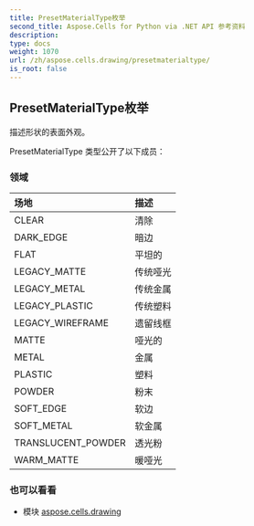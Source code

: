 ```yaml
---
title: PresetMaterialType枚举
second_title: Aspose.Cells for Python via .NET API 参考资料
description:
type: docs
weight: 1070
url: /zh/aspose.cells.drawing/presetmaterialtype/
is_root: false
---
```

## PresetMaterialType枚举
描述形状的表面外观。



PresetMaterialType 类型公开了以下成员：

### 领域
|场地|描述|
| :- | :- |
| CLEAR |清除|
| DARK_EDGE |暗边|
| FLAT |平坦的|
| LEGACY_MATTE |传统哑光|
| LEGACY_METAL |传统金属|
| LEGACY_PLASTIC |传统塑料|
| LEGACY_WIREFRAME |遗留线框|
| MATTE |哑光的|
| METAL |金属|
| PLASTIC |塑料|
| POWDER |粉末|
| SOFT_EDGE |软边|
| SOFT_METAL |软金属|
| TRANSLUCENT_POWDER |透光粉|
| WARM_MATTE |暖哑光|



### 也可以看看
* 模块 [aspose.cells.drawing](..)
